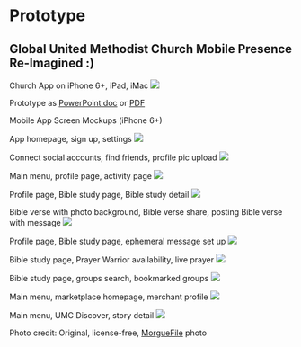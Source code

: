 # Prototype

## Global United Methodist Church Mobile Presence Re-Imagined :)

Church App on iPhone 6+, iPad, iMac
![](prototype/iphone-6-plus-ipad-imac.png)

Prototype as [PowerPoint doc](https://drive.google.com/file/d/0B02bpu7HZwJRU2o1dnZBblVDNFE/view?usp=sharing) or [PDF](https://drive.google.com/file/d/0B02bpu7HZwJRRm92SDU1WUhjMGs/view?usp=sharing)

Mobile App Screen Mockups (iPhone 6+)

App homepage, sign up, settings
![](prototype/iphone-6-plus-screens-1.jpg)

Connect social accounts, find friends, profile pic upload
![](prototype/iphone-6-plus-screens-2.jpg)

Main menu, profile page, activity page
![](prototype/iphone-6-plus-screens-3.jpg)

Profile page, Bible study page, Bible study detail
![](prototype/iphone-6-plus-screens-4.jpg)

Bible verse with photo background, Bible verse share, posting Bible verse with message
![](prototype/iphone-6-plus-screens-5.jpg)

Profile page, Bible study page, ephemeral message set up
![](prototype/iphone-6-plus-screens-6.jpg)

Bible study page, Prayer Warrior availability, live prayer
![](prototype/iphone-6-plus-screens-7.jpg)

Bible study page, groups search, bookmarked groups
![](prototype/iphone-6-plus-screens-8.jpg)

Main menu, marketplace homepage, merchant profile
![](prototype/iphone-6-plus-screens-9.jpg)

Main menu, UMC Discover, story detail
![](prototype/iphone-6-plus-screens-10.jpg)

Photo credit:
Original, license-free, [MorgueFile](http://www.morguefile.com/archive/display/924868) photo